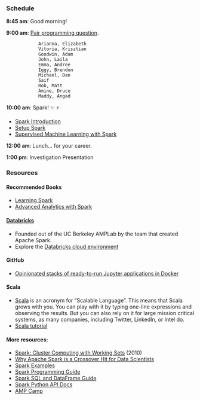 ### Schedule

**8:45 am**: Good morning!

**9:00 am**: [Pair programming question](pair.md).

                Arianna, Elizabeth
                Vitoria, Krisztian
                Goodwin, Adam
                John, Laila
                Emma, Andree
                Iggy, Brendon
                Michael, Dan
                Saif
                Rob, Matt
                Amine, Druce
                Maddy, Angad

**10:00 am**: Spark! :sparkles: :zap:

 * [Spark Introduction](Spark_Introduction.ipynb)
 * [Setup Spark](Spark_Setup.ipynb)
 * [Supervised Machine Learning with Spark](Spark_Supervised_Machine_Learning.ipynb)

**12:00 am**: Lunch... for your career.

**1:00 pm**: Investigation Presentation

### Resources

#### Recommended Books

* [Learning Spark](http://shop.oreilly.com/product/0636920028512.do)
* [Advanced Analytics with Spark](http://shop.oreilly.com/product/0636920035091.do)

#### [Databricks](https://databricks.com/)  

* Founded out of the UC Berkeley AMPLab by the team that created Apache Spark.  
* Explore the [Databricks cloud environment](https://databricks.com/product/getting-started-with-apache-spark-on-databricks)

#### GitHub

* [Opinionated stacks of ready-to-run Jupyter applications in Docker](https://github.com/jupyter/docker-stacks)

#### Scala
* [Scala](http://www.scala-lang.org/index.html) is an acronym for “Scalable Language”. This means that Scala grows with you. You can play with it by typing one-line expressions and observing the results. But you can also rely on it for large mission critical systems, as many companies, including Twitter, LinkedIn, or Intel do.
* [Scala tutorial](http://www.tutorialspoint.com/scala/)

#### More resources:

 * [Spark: Cluster Computing with Working Sets](http://www.cs.berkeley.edu/~matei/papers/2010/hotcloud_spark.pdf) (2010)
 * [Why Apache Spark is a Crossover Hit for Data Scientists](http://blog.cloudera.com/blog/2014/03/why-apache-spark-is-a-crossover-hit-for-data-scientists/)
 * [Spark Examples](http://spark.apache.org/examples.html)
 * [Spark Programming Guide](https://spark.apache.org/docs/latest/programming-guide.html)
 * [Spark SQL and DataFrame Guide](https://spark.apache.org/docs/latest/sql-programming-guide.html)
 * [Spark Python API Docs](https://spark.apache.org/docs/latest/api/python/index.html)
 * [AMP Camp](http://ampcamp.berkeley.edu/)

